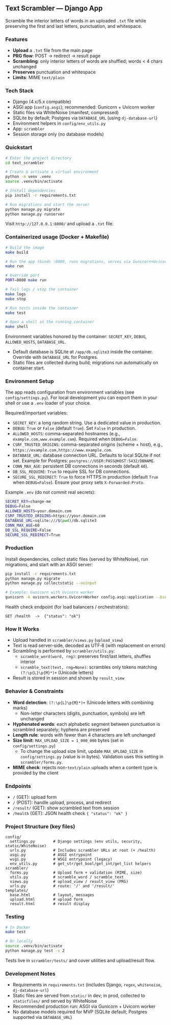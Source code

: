 ## Text Scrambler — Django App

Scramble the interior letters of words in an uploaded `.txt` file while preserving the first and last letters, punctuation, and whitespace.

### Features
- **Upload** a `.txt` file from the main page
- **PRG flow**: POST → redirect → result page
- **Scrambling**: only interior letters of words are shuffled; words < 4 chars unchanged
- **Preserves** punctuation and whitespace
- **Limits**: MIME `text/plain`

### Tech Stack
- Django (4.x/5.x compatible)
- ASGI app (`config.asgi`); recommended: Gunicorn + Uvicorn worker
- Static files via WhiteNoise (manifest, compressed)
- SQLite by default; Postgres via `DATABASE_URL` (using `dj-database-url`)
- Environment helpers in `config/env_utils.py`
- App: `scrambler`
- Session storage only (no database models)

### Quickstart
```bash
# Enter the project directory
cd text_scrambler

# Create & activate a virtual environment
python -m venv .venv
source .venv/bin/activate

# Install dependencies
pip install -r requirements.txt

# Run migrations and start the server
python manage.py migrate
python manage.py runserver
```

Visit `http://127.0.0.1:8000/` and upload a `.txt` file.

### Containerized usage (Docker + Makefile)

```bash
# Build the image
make build

# Run the app (binds :8000, runs migrations, serves via Gunicorn+Uvicorn)
make run

# Override port
PORT=8080 make run

# Tail logs / stop the container
make logs
make stop

# Run tests inside the container
make test

# Open a shell in the running container
make shell
```

Environment variables honored by the container: `SECRET_KEY`, `DEBUG`, `ALLOWED_HOSTS`, `DATABASE_URL`.

- Default database is SQLite at `/app/db.sqlite3` inside the container. Override with `DATABASE_URL` for Postgres.
- Static files are collected during build; migrations run automatically on container start.

### Environment Setup

The app reads configuration from environment variables (see `config/settings.py`). For local development you can export them in your shell or use a `.env` loader of your choice.

Required/important variables:
- `SECRET_KEY`: a long random string. Use a dedicated value in production.
- `DEBUG`: `True` or `False` (default `True`). Set `False` in production.
- `ALLOWED_HOSTS`: comma-separated hostnames (e.g., `example.com,www.example.com`). Required when `DEBUG=False`.
- `CSRF_TRUSTED_ORIGINS`: comma-separated origins (scheme + host), e.g., `https://example.com,https://www.example.com`.
- `DATABASE_URL`: database connection URL. Defaults to local SQLite if not set. Example for Postgres: `postgres://USER:PASS@HOST:5432/DBNAME`.
- `CONN_MAX_AGE`: persistent DB connections in seconds (default `60`).
- `DB_SSL_REQUIRE`: `True` to require SSL for DB connections.
- `SECURE_SSL_REDIRECT`: `True` to force HTTPS in production (default `True` when `DEBUG=False`). Ensure your proxy sets `X-Forwarded-Proto`.

Example `.env` (do not commit real secrets):
```bash
SECRET_KEY=change-me
DEBUG=False
ALLOWED_HOSTS=your.domain.com
CSRF_TRUSTED_ORIGINS=https://your.domain.com
DATABASE_URL=sqlite:///$(pwd)/db.sqlite3
CONN_MAX_AGE=60
DB_SSL_REQUIRE=False
SECURE_SSL_REDIRECT=True
```

### Production

Install dependencies, collect static files (served by WhiteNoise), run migrations, and start with an ASGI server:

```bash
pip install -r requirements.txt
python manage.py migrate
python manage.py collectstatic --noinput

# Example: Gunicorn with Uvicorn worker
gunicorn -k uvicorn.workers.UvicornWorker config.asgi:application --bind 0.0.0.0:8000 --workers 3 --timeout 60
```

Health check endpoint (for load balancers / orchestrators):
```text
GET /health  ->  {"status": "ok"}
```

### How It Works
- Upload handled in `scrambler/views.py` (`upload_view`)
- Text is read server-side, decoded as UTF‑8 (with replacement on errors)
- Scrambling is performed by `scrambler/utils.py`:
  - `scramble_word(word, rng)`: preserves first/last letters, shuffles interior
  - `scramble_text(text, rng=None)`: scrambles only tokens matching `(?:\p{L}\p{M}*)+` (Unicode letters)
- Result is stored in session and shown by `result_view`

### Behavior & Constraints
- **Word detection**: `(?:\p{L}\p{M}*)+` (Unicode letters with combining marks)
  - Non-letter characters (digits, punctuation, symbols) are left unchanged
- **Hyphenated words**: each alphabetic segment between punctuation is scrambled separately; hyphens are preserved
- **Length rule**: words with fewer than 4 characters are left unchanged
- **Size limit**: `MAX_UPLOAD_SIZE = 1_000_000` bytes (set in `config/settings.py`)
  - To change the upload size limit, update `MAX_UPLOAD_SIZE` in `config/settings.py` (value is in bytes). Validation uses this setting in `scrambler/forms.py`.
- **MIME check**: rejects non-`text/plain` uploads when a content type is provided by the client

### Endpoints
- `/` (GET): upload form
- `/` (POST): handle upload, process, and redirect
- `/result/` (GET): show scrambled text from session
- `/health` (GET): JSON health check `{ "status": "ok" }`

### Project Structure (key files)
```
config/
  settings.py        # Django settings (env utils, security, static/WhiteNoise)
  urls.py            # Includes scrambler URLs at root (+ /health)
  asgi.py            # ASGI entrypoint
  wsgi.py            # WSGI entrypoint (legacy)
  env_utils.py       # get_str/get_bool/get_int/get_list helpers
scrambler/
  forms.py           # Upload form + validation (MIME, size)
  utils.py           # scramble_word / scramble_text
  views.py           # upload_view / result_view (PRG)
  urls.py            # route: '/' and '/result/'
templates/
  base.html          # layout, messages
  upload.html        # upload form
  result.html        # result display
```

### Testing
```bash
# In Docker
make test

# Or locally
source .venv/bin/activate
python manage.py test -v 2
```
Tests live in `scrambler/tests/` and cover utilities and upload/result flow.

### Development Notes
- Requirements in `requirements.txt` (includes Django, `regex`, `whitenoise`, `dj-database-url`)
- Static files are served from `static/` in dev; in prod, collected to `staticfiles/` and served by WhiteNoise
- Recommended production run: ASGI via Gunicorn + Uvicorn worker
- No database models required for MVP (SQLite default; Postgres supported via `DATABASE_URL`)

